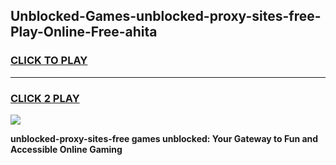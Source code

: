 
## Unblocked-Games-unblocked-proxy-sites-free-Play-Online-Free-ahita
<h3>
<a href="https://premium76.site?title=unblocked-proxy-sites-free&ref=26A">CLICK TO PLAY</a></h3>
<hr>

<h3>
<a href="https://premium76.site?title=unblocked-proxy-sites-free&ref=26A">CLICK 2 PLAY</a>
  
</h3>

<a href="https://premium76.site?title=unblocked-proxy-sites-free&ref=26A"><img src="https://clearcache.store/games.png"></a>


**unblocked-proxy-sites-free games unblocked: Your Gateway to Fun and Accessible Online Gaming**

